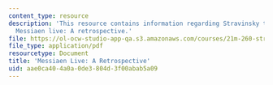 ```yaml
---
content_type: resource
description: 'This resource contains information regarding Stravinsky to the present:
  Messiaen live: A retrospective.'
file: https://ol-ocw-studio-app-qa.s3.amazonaws.com/courses/21m-260-stravinsky-to-the-present-spring-2016/aae0ca404a0a0de3804d3f00abab5a09_MIT21M_260S16_MessaienLive.pdf
file_type: application/pdf
resourcetype: Document
title: 'Messiaen Live: A Retrospective'
uid: aae0ca40-4a0a-0de3-804d-3f00abab5a09
---
```

